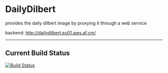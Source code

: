 DailyDilbert
============
provides the daily dilbert image by proxying it through a web service

backend: http://dailydilbert.eu01.aws.af.cm/

---

Current Build Status
--------------------

[![Build Status](https://travis-ci.org/halllo/DailyDilbert.png)](https://travis-ci.org/halllo/DailyDilbert)